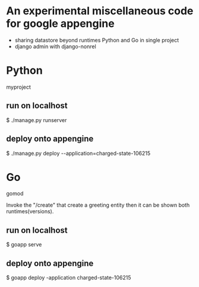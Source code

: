 # An experimental miscellaneous code for google appengine

- sharing datastore beyond runtimes Python and Go in single project
- django admin with django-nonrel

# Python

myproject

## run on localhost

$ ./manage.py runserver

## deploy onto appengine

$ ./manage.py deploy --application=charged-state-106215

# Go

gomod

Invoke the "/create" that create a greeting entity then it can be shown both runtimes(versions).

## run on localhost

$ goapp serve

## deploy onto appengine

$ goapp deploy -application charged-state-106215
